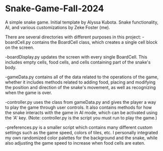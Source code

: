 # Snake-Game-Fall-2024
A simple snake game. Initial template by Alyssa Kubota. Snake functionality, AI, and various customizations by Zeke Foster (me).

There are several directories with different purposes in this project:
-boardCell.py contains the BoardCell class, which creates a single cell block on the screen.

-boardDisplay.py updates the screen with every single BoardCell. This includes empty cells, food cells, and cells containing part of the snake's body.

-gameData.py contains all of the data related to the operations of the game, whether it includes methods related to adding food, placing and modifying the position and direction of the snake's movement, as well as recognizing when the game is over.
      
-controller.py uses the class from gameData.py and gives the player a way to play the game through user controls. It also contains methods for how the snake interacts with the game in AI mode, which can be activated using the 'A' key. 
(Note: controller.py is the script you must run to play the game.)

-preferences.py is a smaller script which contains many different custom settings such as the game speed, colors of tiles, etc. I personally integrated my own randomized color palettes for the background and the snake, while also adjusting the game speed to increase when food cells are eaten.
